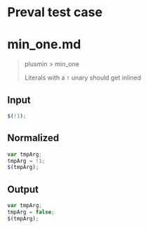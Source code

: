 # Preval test case

# min_one.md

> plusmin > min_one
>
> Literals with a `!` unary should get inlined

## Input

`````js filename=intro
$(!1);
`````

## Normalized

`````js filename=intro
var tmpArg;
tmpArg = !1;
$(tmpArg);
`````

## Output

`````js filename=intro
var tmpArg;
tmpArg = false;
$(tmpArg);
`````
